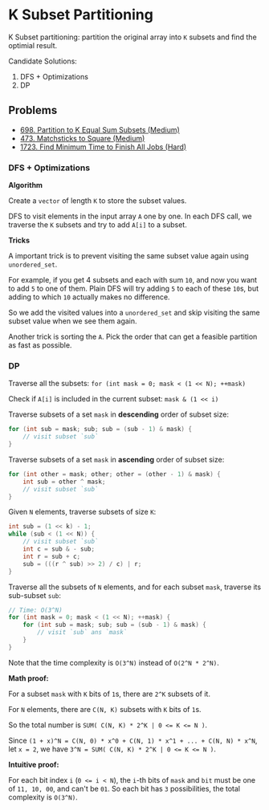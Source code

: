 # K Subset Partitioning

K Subset partitioning: partition the original array into `K` subsets and find the optimial result.

Candidate Solutions:
1. DFS + Optimizations
2. DP


## Problems

* [698. Partition to K Equal Sum Subsets (Medium)](https://leetcode.com/problems/partition-to-k-equal-sum-subsets/)
* [473. Matchsticks to Square (Medium)](https://leetcode.com/problems/matchsticks-to-square/)
* [1723. Find Minimum Time to Finish All Jobs (Hard)](https://leetcode.com/problems/find-minimum-time-to-finish-all-jobs/)

### DFS + Optimizations

**Algorithm**

Create a `vector` of length `K` to store the subset values.

DFS to visit elements in the input array `A` one by one. In each DFS call, we traverse the `K` subsets and try to add `A[i]` to a subset.

**Tricks**

A important trick is to prevent visiting the same subset value again using `unordered_set`.

For example, if you get 4 subsets and each with sum `10`, and now you want to add `5` to one of them. Plain DFS will try adding `5` to each of these `10`s, but adding to which `10` actually makes no difference.

So we add the visited values into a `unordered_set` and skip visiting the same subset value when we see them again.

Another trick is sorting the `A`. Pick the order that can get a feasible partition as fast as possible.

### DP

Traverse all the subsets: `for (int mask = 0; mask < (1 << N); ++mask)`

Check if `A[i]` is included in the current subset: `mask & (1 << i)`

Traverse subsets of a set `mask` in **descending** order of subset size: 

```cpp
for (int sub = mask; sub; sub = (sub - 1) & mask) {
    // visit subset `sub`
}
```

Traverse subsets of a set `mask` in **ascending** order of subset size:

```cpp
for (int other = mask; other; other = (other - 1) & mask) {
    int sub = other ^ mask;
    // visit subset `sub`
}
```

Given `N` elements, traverse subsets of size `K`:

```cpp
int sub = (1 << k) - 1;            
while (sub < (1 << N)) {
    // visit subset `sub`
    int c = sub & - sub;
    int r = sub + c;
    sub = (((r ^ sub) >> 2) / c) | r;
}
```

Traverse all the subsets of `N` elements, and for each subset `mask`, traverse its sub-subset `sub`:

```cpp
// Time: O(3^N)
for (int mask = 0; mask < (1 << N); ++mask) {
    for (int sub = mask; sub; sub = (sub - 1) & mask) {
        // visit `sub` ans `mask`
    }
}
```

Note that the time complexity is `O(3^N)` instead of `O(2^N * 2^N)`.

**Math proof:**

For a subset `mask` with `K` bits of `1`s, there are `2^K` subsets of it.

For `N` elements, there are `C(N, K)` subsets with `K` bits of `1`s.

So the total number is `SUM( C(N, K) * 2^K | 0 <= K <= N )`.

Since `(1 + x)^N = C(N, 0) * x^0 + C(N, 1) * x^1 + ... + C(N, N) * x^N`, let `x = 2`, we have `3^N = SUM( C(N, K) * 2^K | 0 <= K <= N )`.

**Intuitive proof:**

For each bit index `i` (`0 <= i < N`), the `i`-th bits of `mask` and `bit` must be one of `11, 10, 00`, and can't be `01`. So each bit has `3` possibilities, the total complexity is `O(3^N)`.